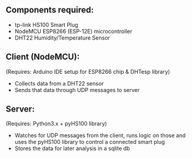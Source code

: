 ## Components required:
*   tp-link HS100 Smart Plug
*   NodeMCU ESP8266 (ESP-12E)  microcontroller
*   DHT22 Humidity/Temperature Sensor

## Client (NodeMCU):
 (Requires: Arduino IDE setup for ESP8266 chip & DHTesp library)
* Collects data from a DHT22 sensor
* Sends that data through UDP messages to server

## Server:
 (Requires: Python3.x + pyHS100 library)
* Watches for UDP messages from the client, runs logic on those and uses the pyHS100 library to control a connected smart plug
* Stores the data for later analysis in a sqlite db
